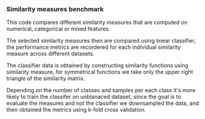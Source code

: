 ### Similarity measures benchmark
This code compares different similarity measures that are computed on numerical, categorical or mixed features. 
  
   
The selected similarity measures then are compared using linear classifier, the performance metrics are recordered for each individual similarity measure across different datasets.

The classifier data is obtained by constructing similarity functions using similarity measure, for symmetrical functions we take only the upper right triangle of the similarity matrix.  

Depending on the number of classes and samples per each class it's more likely to train the classifer on unblanaced dataset, since the goal is to evaluate the measures and not the classifier we downsampled the data, and then obtained the metrics using k-fold cross validation.
